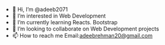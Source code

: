 - 👋 Hi, I’m @adeeb2071
- 👀 I’m interested in Web Development
- 🌱 I’m currently learning Reacts. Bootstrap
- 💞️ I’m looking to collaborate on Web Development projects
- 📫 How to reach me Email:adeebrehman20@gmail.com

<!---
adeeb2071/adeeb2071 is a ✨ special ✨ repository because its `README.md` (this file) appears on your GitHub profile.
You can click the Preview link to take a look at your changes.
--->
